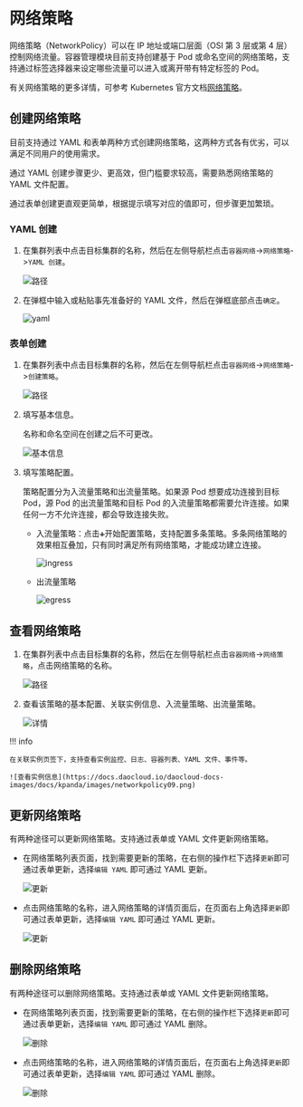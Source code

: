 # 网络策略

网络策略（NetworkPolicy）可以在 IP 地址或端口层面（OSI 第 3 层或第 4 层）控制网络流量。容器管理模块目前支持创建基于 Pod 或命名空间的网络策略，支持通过标签选择器来设定哪些流量可以进入或离开带有特定标签的 Pod。

有关网络策略的更多详情，可参考 Kubernetes 官方文档[网络策略](https://kubernetes.io/zh-cn/docs/concepts/services-networking/network-policies/)。

## 创建网络策略

目前支持通过 YAML 和表单两种方式创建网络策略，这两种方式各有优劣，可以满足不同用户的使用需求。

通过 YAML 创建步骤更少、更高效，但门槛要求较高，需要熟悉网络策略的 YAML 文件配置。

通过表单创建更直观更简单，根据提示填写对应的值即可，但步骤更加繁琐。

### YAML 创建

1. 在集群列表中点击目标集群的名称，然后在左侧导航栏点击`容器网络`->`网络策略`->`YAML 创建`。

    ![路径](https://docs.daocloud.io/daocloud-docs-images/docs/kpanda/images/networkpolicy01.png)

2. 在弹框中输入或粘贴事先准备好的 YAML 文件，然后在弹框底部点击`确定`。

    ![yaml](https://docs.daocloud.io/daocloud-docs-images/docs/kpanda/images/networkpolicy02.png)

### 表单创建

1. 在集群列表中点击目标集群的名称，然后在左侧导航栏点击`容器网络`->`网络策略`->`创建策略`。

    ![路径](https://docs.daocloud.io/daocloud-docs-images/docs/kpanda/images/networkpolicy03.png)

2. 填写基本信息。

    名称和命名空间在创建之后不可更改。

    ![基本信息](https://docs.daocloud.io/daocloud-docs-images/docs/kpanda/images/networkpolicy04.png)

3. 填写策略配置。

    策略配置分为入流量策略和出流量策略。如果源 Pod 想要成功连接到目标 Pod，源 Pod 的出流量策略和目标 Pod 的入流量策略都需要允许连接。如果任何一方不允许连接，都会导致连接失败。

    - 入流量策略：点击`➕`开始配置策略，支持配置多条策略。多条网络策略的效果相互叠加，只有同时满足所有网络策略，才能成功建立连接。

        ![ingress](https://docs.daocloud.io/daocloud-docs-images/docs/kpanda/images/networkpolicy05.png)

    - 出流量策略

        ![egress](https://docs.daocloud.io/daocloud-docs-images/docs/kpanda/images/networkpolicy06.png)

## 查看网络策略

1. 在集群列表中点击目标集群的名称，然后在左侧导航栏点击`容器网络`->`网络策略`，点击网络策略的名称。

    ![路径](https://docs.daocloud.io/daocloud-docs-images/docs/kpanda/images/networkpolicy07.png)

2. 查看该策略的基本配置、关联实例信息、入流量策略、出流量策略。

    ![详情](https://docs.daocloud.io/daocloud-docs-images/docs/kpanda/images/networkpolicy08.png)

!!! info

    在关联实例页签下，支持查看实例监控、日志、容器列表、YAML 文件、事件等。

    ![查看实例信息](https://docs.daocloud.io/daocloud-docs-images/docs/kpanda/images/networkpolicy09.png)

## 更新网络策略

有两种途径可以更新网络策略。支持通过表单或 YAML 文件更新网络策略。

- 在网络策略列表页面，找到需要更新的策略，在右侧的操作栏下选择`更新`即可通过表单更新，选择`编辑 YAML` 即可通过 YAML 更新。

    ![更新](https://docs.daocloud.io/daocloud-docs-images/docs/kpanda/images/networkpolicy10.png)

- 点击网络策略的名称，进入网络策略的详情页面后，在页面右上角选择`更新`即可通过表单更新，选择`编辑 YAML` 即可通过 YAML 更新。

    ![更新](https://docs.daocloud.io/daocloud-docs-images/docs/kpanda/images/networkpolicy11.png)

## 删除网络策略

有两种途径可以删除网络策略。支持通过表单或 YAML 文件更新网络策略。

- 在网络策略列表页面，找到需要更新的策略，在右侧的操作栏下选择`更新`即可通过表单更新，选择`编辑 YAML` 即可通过 YAML 删除。

    ![删除](https://docs.daocloud.io/daocloud-docs-images/docs/kpanda/images/networkpolicy12.png)

- 点击网络策略的名称，进入网络策略的详情页面后，在页面右上角选择`更新`即可通过表单更新，选择`编辑 YAML` 即可通过 YAML 删除。

    ![删除](https://docs.daocloud.io/daocloud-docs-images/docs/kpanda/images/networkpolicy13.png)
